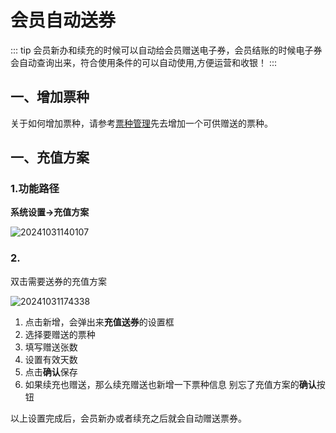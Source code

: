 # 会员自动送券
::: tip
会员新办和续充的时候可以自动给会员赠送电子券，会员结账的时候电子券会自动查询出来，符合使用条件的可以自动使用,方便运营和收银！
:::

## 一、增加票种
关于如何增加票种，请参考[票种管理](/系统设置/活动管理/票种管理.md)先去增加一个可供赠送的票种。


## 一、充值方案
### 1.功能路径
**系统设置->充值方案**

![20241031140107](https://wiki-cdsoft.oss-cn-hangzhou.aliyuncs.com/20241031140107.png)

### 2.
双击需要送券的充值方案

![20241031174338](https://wiki-cdsoft.oss-cn-hangzhou.aliyuncs.com/20241031174338.png)

1. 点击新增，会弹出来**充值送券**的设置框
2. 选择要赠送的票种
3. 填写赠送张数
4. 设置有效天数
5. 点击**确认**保存
6. 如果续充也赠送，那么续充赠送也新增一下票种信息
别忘了充值方案的**确认**按钮


以上设置完成后，会员新办或者续充之后就会自动赠送票券。